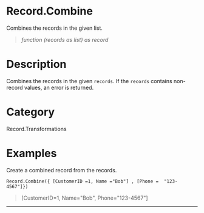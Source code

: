 ﻿# Record.Combine
Combines the records in the given list.
> _function (records as list) as record_
# Description 
Combines the records in the given <code>records</code>. If the <code>records</code> contains non-record values, an error is returned.
# Category 
Record.Transformations
# Examples 
Create a combined record from the records.
```
Record.Combine({ [CustomerID =1, Name ="Bob"] , [Phone =  "123-4567"]})
```
> [CustomerID=1, Name="Bob", Phone="123-4567"]
***
